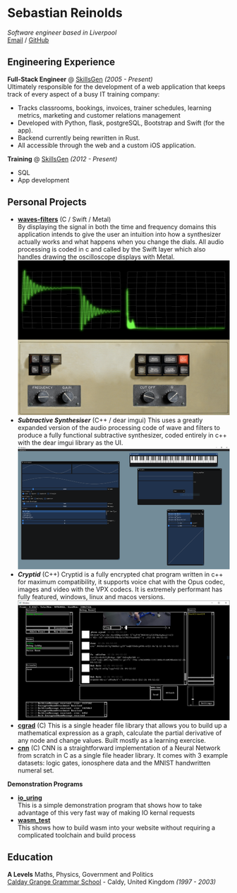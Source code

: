 # Sebastian Reinolds

_Software engineer based in Liverpool_ <br>
[Email](mailto:sreinolds@gmail.com) / [GitHub](https://github.com/skillsgen/)

## Engineering Experience

**Full-Stack Engineer** @ [SkillsGen](www.skillsgen.com) _(2005 - Present)_ <br>
Ultimately responsible for the development of a web application that keeps track of every aspect of a busy IT training company:
  - Tracks classrooms, bookings, invoices, trainer schedules, learning metrics, marketing and customer relations management
  - Developed with Python, flask, postgreSQL, Bootstrap and Swift (for the app).
  - Backend currently being rewritten in Rust.
  - All accessible through the web and a custom iOS application.

**Training** @ [SkillsGen](www.skillsgen.com) _(2012 - Present)_ <br>
  - SQL
  - App development

## Personal Projects
  - **[waves-filters](https://github.com/SkillsGen/Waves-Filters)** (C / Swift / Metal) <br>
    By displaying the signal in both the time and frequency domains this application intends to give the user an intuition into how a synthesizer actually works and what happens when you change the dials. All audio processing is coded in c and called by the Swift layer which also handles drawing the oscilloscope displays with Metal.
    ![Waves and Filters](https://github.com/SkillsGen/CV/blob/master/WF.png?raw=true "Waves and Filters")
  - **_Subtractive Synthesiser_** (C++ / dear imgui)
    This uses a greatly expanded version of the audio processing code of wave and filters to produce a fully functional subtractive synthesizer, coded entirely in c++ with the dear imgui library as the UI.
    ![SubSynth](https://github.com/SkillsGen/CV/blob/master/subsynth.PNG?raw=true "SubSynth")
  - **_Cryptid_** (C++)
    Cryptid is a fully encrypted chat program written in c++ for maximum compatibility, it supports voice chat with the Opus codec, images and video with the VPX codecs. It is extremely performant has fully featured, windows, linux and macos versions.
    ![Cryptid](https://github.com/SkillsGen/CV/blob/master/cryptid.PNG?raw=true "Cryptid")
  - **[cgrad](https://github.com/SkillsGen/cgrad)** (C)
    This is a single header file library that allows you to build up a mathematical expression as a graph, calculate the partial derivative of any node and change values. Built mostly as a learning exercise.
  - **[cnn](https://github.com/SkillsGen/CNN)** (C)
    CNN is a straightforward implementation of a Neural Network from scratch in C as a single file header library. It comes with 3 example datasets: logic gates, ionosphere data and the MNIST handwritten numeral set.

**Demonstration Programs** <br>
  - **[io_uring](https://github.com/SkillsGen/io_uring_server_example)**<br>
    This is a simple demonstration program that shows how to take advantage of this very fast way of making IO kernal requests
  - **[wasm_test](https://github.com/SkillsGen/wasm_test)**<br>
    This shows how to build wasm into your website without requiring a complicated toolchain and build process

## Education

**A Levels** Maths, Physics, Government and Politics<br>
[Calday Grange Grammar School](https://calday.co.uk/) - Caldy, United Kingdom _(1997 - 2003)_ <br>
